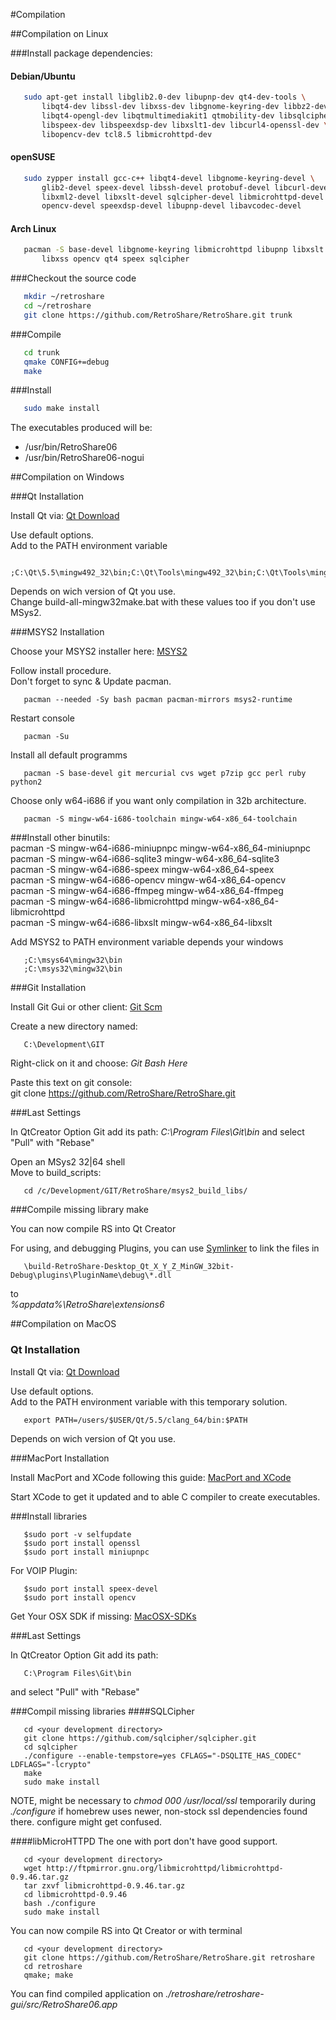 #Compilation

##Compilation on Linux

###Install package dependencies:
#### Debian/Ubuntu
```bash
   sudo apt-get install libglib2.0-dev libupnp-dev qt4-dev-tools \
       libqt4-dev libssl-dev libxss-dev libgnome-keyring-dev libbz2-dev \
       libqt4-opengl-dev libqtmultimediakit1 qtmobility-dev libsqlcipher-dev \
       libspeex-dev libspeexdsp-dev libxslt1-dev libcurl4-openssl-dev \
       libopencv-dev tcl8.5 libmicrohttpd-dev
```
#### openSUSE
```bash
   sudo zypper install gcc-c++ libqt4-devel libgnome-keyring-devel \
       glib2-devel speex-devel libssh-devel protobuf-devel libcurl-devel \
       libxml2-devel libxslt-devel sqlcipher-devel libmicrohttpd-devel \
       opencv-devel speexdsp-devel libupnp-devel libavcodec-devel
```
#### Arch Linux
```bash
   pacman -S base-devel libgnome-keyring libmicrohttpd libupnp libxslt \
       libxss opencv qt4 speex sqlcipher
```

###Checkout the source code
```bash
   mkdir ~/retroshare
   cd ~/retroshare 
   git clone https://github.com/RetroShare/RetroShare.git trunk
```

###Compile
```bash
   cd trunk
   qmake CONFIG+=debug
   make
```

###Install
```bash
   sudo make install
```

The executables produced will be:  
 
 - /usr/bin/RetroShare06  
 - /usr/bin/RetroShare06-nogui  


##Compilation on Windows

###Qt Installation

Install Qt via: [Qt Download](http://www.qt.io/download/)  

Use default options.  
Add to the PATH environment variable

       ;C:\Qt\5.5\mingw492_32\bin;C:\Qt\Tools\mingw492_32\bin;C:\Qt\Tools\mingw492_32\opt\bin  

Depends on wich version of Qt you use.  
Change build-all-mingw32make.bat with these values too if you don't use MSys2.  

###MSYS2 Installation

Choose your MSYS2 installer here: [MSYS2](http://msys2.github.io/)

Follow install procedure.  
Don't forget to sync & Update pacman.  

       pacman --needed -Sy bash pacman pacman-mirrors msys2-runtime  

Restart console  

       pacman -Su  

Install all default programms  

       pacman -S base-devel git mercurial cvs wget p7zip gcc perl ruby python2  

Choose only w64-i686 if you want only compilation in 32b architecture.  

       pacman -S mingw-w64-i686-toolchain mingw-w64-x86_64-toolchain  

###Install other binutils:   
       pacman -S mingw-w64-i686-miniupnpc mingw-w64-x86_64-miniupnpc  
       pacman -S mingw-w64-i686-sqlite3 mingw-w64-x86_64-sqlite3  
       pacman -S mingw-w64-i686-speex mingw-w64-x86_64-speex  
       pacman -S mingw-w64-i686-opencv mingw-w64-x86_64-opencv  
       pacman -S mingw-w64-i686-ffmpeg mingw-w64-x86_64-ffmpeg  
       pacman -S mingw-w64-i686-libmicrohttpd mingw-w64-x86_64-libmicrohttpd  
       pacman -S mingw-w64-i686-libxslt mingw-w64-x86_64-libxslt  

Add MSYS2 to PATH environment variable depends your windows  

       ;C:\msys64\mingw32\bin
       ;C:\msys32\mingw32\bin


###Git Installation

Install Git Gui or other client: [Git Scm](https://git-scm.com/download/win)

Create a new directory named:  

       C:\Development\GIT  

Right-click on it and choose: *Git Bash Here*  

Paste this text on git console:  
git clone https://github.com/RetroShare/RetroShare.git  


###Last Settings


In QtCreator Option Git add its path: *C:\Program Files\Git\bin* 
and select "Pull" with "Rebase"  


Open an MSys2 32|64 shell  
Move to build_scripts:  

       cd /c/Development/GIT/RetroShare/msys2_build_libs/  

###Compile missing library
       make

You can now compile RS into Qt Creator  

For using, and debugging Plugins, you can use [Symlinker](http://amd989.github.io/Symlinker/) to link 
the files in  

       \build-RetroShare-Desktop_Qt_X_Y_Z_MinGW_32bit-Debug\plugins\PluginName\debug\*.dll  
to  
*%appdata%\RetroShare\extensions6*


##Compilation on MacOS

### Qt Installation

Install Qt via: [Qt Download](http://www.qt.io/download/)  

Use default options.  
Add to the PATH environment variable with this temporary solution.  

       export PATH=/users/$USER/Qt/5.5/clang_64/bin:$PATH

Depends on wich version of Qt you use.

###MacPort Installation

Install MacPort and XCode following this guide: [MacPort and XCode](http://guide.macports.org/#installing.xcode)

Start XCode to get it updated and to able C compiler to create executables.  

###Install libraries  

       $sudo port -v selfupdate
       $sudo port install openssl
       $sudo port install miniupnpc
       
For VOIP Plugin: 

       $sudo port install speex-devel
       $sudo port install opencv

Get Your OSX SDK if missing: [MacOSX-SDKs](https://github.com/phracker/MacOSX-SDKs)  

###Last Settings

In QtCreator Option Git add its path:  

       C:\Program Files\Git\bin
       
and select "Pull" with "Rebase"

###Compil missing libraries
####SQLCipher
       
       cd <your development directory>
       git clone https://github.com/sqlcipher/sqlcipher.git
       cd sqlcipher
       ./configure --enable-tempstore=yes CFLAGS="-DSQLITE_HAS_CODEC" LDFLAGS="-lcrypto"
       make 
       sudo make install

NOTE, might be necessary to *chmod 000 /usr/local/ssl* temporarily during *./configure* if 
homebrew uses newer, non-stock ssl dependencies found there. configure might get confused.

####libMicroHTTPD
The one with port don't have good support.

       cd <your development directory>
       wget http://ftpmirror.gnu.org/libmicrohttpd/libmicrohttpd-0.9.46.tar.gz
       tar zxvf libmicrohttpd-0.9.46.tar.gz
       cd libmicrohttpd-0.9.46
       bash ./configure
       sudo make install

You can now compile RS into Qt Creator or with terminal

       cd <your development directory>
       git clone https://github.com/RetroShare/RetroShare.git retroshare
       cd retroshare
       qmake; make

You can find compiled application on *./retroshare/retroshare-gui/src/RetroShare06.app*
